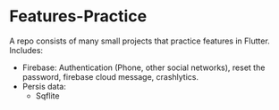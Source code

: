 # Features-Practice
A repo consists of many small projects that practice features in Flutter. Includes: 
 - Firebase: Authentication (Phone, other social networks), reset the password, firebase cloud message, crashlytics.
 - Persis data:
     + Sqflite

